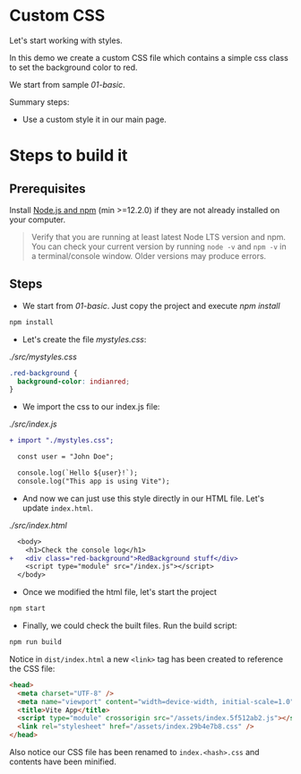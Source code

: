 # Custom CSS

Let's start working with styles.

In this demo we create a custom CSS file which contains a simple css class to set the background color to red.

We start from sample _01-basic_.

Summary steps:

- Use a custom style it in our main page.

# Steps to build it

## Prerequisites

Install [Node.js and npm](https://nodejs.org/en/) (min >=12.2.0) if they are not already installed on your computer.

> Verify that you are running at least latest Node LTS version and npm. You can check your current version by running `node -v` and `npm -v` in a terminal/console window. Older versions may produce errors.

## Steps

- We start from _01-basic_. Just copy the project and execute _npm install_

```cmd
npm install
```

- Let's create the file _mystyles.css_:

_./src/mystyles.css_

```css
.red-background {
  background-color: indianred;
}
```

- We import the css to our index.js file:

_./src/index.js_

```diff
+ import "./mystyles.css";

  const user = "John Doe";

  console.log(`Hello ${user}!`);
  console.log("This app is using Vite");
```

- And now we can just use this style directly in our HTML file. Let's update `index.html`.

_./src/index.html_

```diff
  <body>
    <h1>Check the console log</h1>
+   <div class="red-background">RedBackground stuff</div>
    <script type="module" src="/index.js"></script>
  </body>
```

- Once we modified the html file, let's start the project

```bash
npm start
```

- Finally, we could check the built files. Run the build script:

```bash
npm run build
```

Notice in `dist/index.html` a new `<link>` tag has been created to reference the CSS file:

```html
<head>
  <meta charset="UTF-8" />
  <meta name="viewport" content="width=device-width, initial-scale=1.0" />
  <title>Vite App</title>
  <script type="module" crossorigin src="/assets/index.5f512ab2.js"></script>
  <link rel="stylesheet" href="/assets/index.29b4e7b8.css" />
</head>
```

Also notice our CSS file has been renamed to `index.<hash>.css` and contents have been minified.
